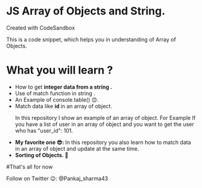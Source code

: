# JS Array of Objects and String.
Created with CodeSandbox

This is a code snippet, which helps you in understanding of Array of Objects.

# What you will learn ?
<ul>
<li> How to get <strong>integer data from a string .</strong></li>
<li> Use of match function in string .</strong></li>
<li> An Example of console.table() 😊.</strong></li>
<li> Match data like <b> id </b> in an array of object.</strong></li>
<p> In this repository I show an example of an array of object. For Example If you have a list of user in an array of object and you want to get 
  the user who has "user_id": 101.
</p>
<li> <strong> My favorite one 😎:  </strong> In this repository you also learn how to match data in an array of object and update at the same time. </li>
<li> <strong> Sorting of Objects. 📑 </strong></li>
</ul>

#That's all for now
<p> Follow on Twitter 😉: @Pankaj_sharma43 </p> 
<footer>  </footer>
